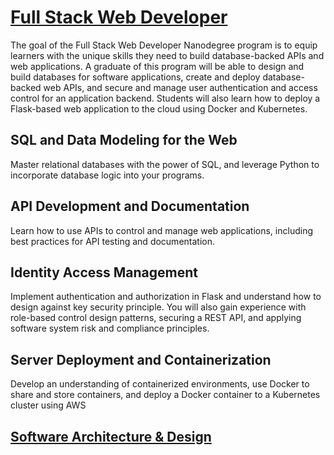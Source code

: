 # [Full Stack Web Developer](https://www.udacity.com/course/nd0044)
The goal of the Full Stack Web Developer Nanodegree program is to equip learners with the unique skills they need to build database-backed APIs and web applications. A graduate of this program will be able to design and build databases for software applications, create and deploy database-backed web APIs, and secure and manage user authentication and access control for an application backend. Students will also learn how to deploy a Flask-based web application to the cloud using Docker and Kubernetes.

## SQL and Data Modeling for the Web
Master relational databases with the power of SQL, and leverage Python to incorporate database logic into your programs.

## API Development and Documentation
Learn how to use APIs to control and manage web applications, including best practices for API testing and documentation.

## Identity Access Management
Implement authentication and authorization in Flask and understand how to design against key security principle. You will also gain experience with role-based control design patterns, securing a REST API, and applying software system risk and compliance principles.

## Server Deployment and Containerization
Develop an understanding of containerized environments, use Docker to share and store containers, and deploy a Docker container to a Kubernetes cluster using AWS

## [Software Architecture & Design](https://www.udacity.com/course/software-architecture-design--ud821)
